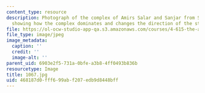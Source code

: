 ```yaml
---
content_type: resource
description: Photograph of the complex of Amirs Salar and Sanjar from Saliba Street
  showing how the complex dominates and changes the direction of the street.
file: https://ol-ocw-studio-app-qa.s3.amazonaws.com/courses/4-615-the-architecture-of-cairo-spring-2002/468187d0fff699abf207edb9d8448bff_1067.jpg
file_type: image/jpeg
image_metadata:
  caption: ''
  credit: ''
  image-alt: ''
parent_uid: 6903e2f5-731a-0bfe-a3b8-4ff0493b836b
resourcetype: Image
title: 1067.jpg
uid: 468187d0-fff6-99ab-f207-edb9d8448bff
---
```

